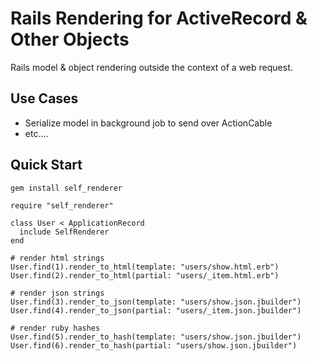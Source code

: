 # Rails Rendering for ActiveRecord & Other Objects

Rails model & object rendering outside the context of a web request.

## Use Cases

* Serialize model in background job to send over ActionCable
* etc....

## Quick Start

```sh
gem install self_renderer
```

```
require "self_renderer"

class User < ApplicationRecord
  include SelfRenderer
end
```

```
# render html strings
User.find(1).render_to_html(template: "users/show.html.erb")
User.find(2).render_to_html(partial: "users/_item.html.erb")

# render json strings
User.find(3).render_to_json(template: "users/show.json.jbuilder")
User.find(4).render_to_json(partial: "users/_item.json.jbuilder")

# render ruby hashes
User.find(5).render_to_hash(template: "users/show.json.jbuilder")
User.find(6).render_to_hash(partial: "users/show.json.jbuilder")
```
